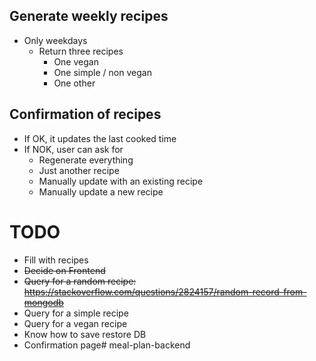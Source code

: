 ## Generate weekly recipes
- Only weekdays
  - Return three recipes
    - One vegan
    - One simple / non vegan
    - One other
    
## Confirmation of recipes
- If OK, it updates the last cooked time
- If NOK, user can ask for
  - Regenerate everything
  - Just another recipe
  - Manually update with an existing recipe
  - Manually update a new recipe
  
  
# TODO
- Fill with recipes
- <strike>Decide on Frontend</strike>
- <strike>Query for a random recipe: https://stackoverflow.com/questions/2824157/random-record-from-mongodb</strike>
- Query for a simple recipe
- Query for a vegan recipe
- Know how to save restore DB
- Confirmation page# meal-plan-backend

